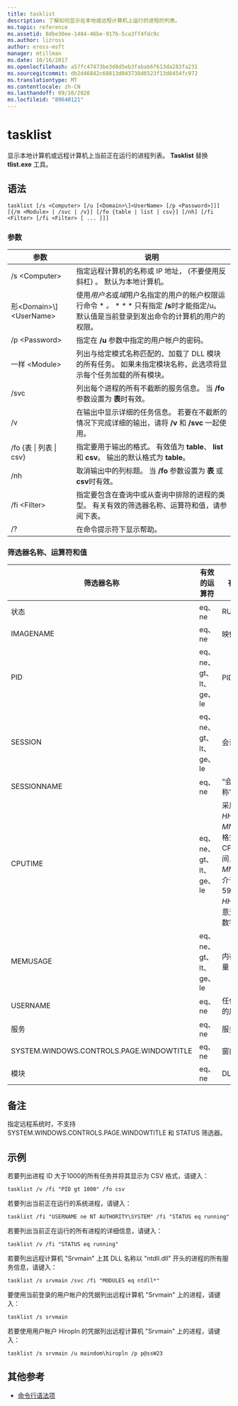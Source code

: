 ```yaml
---
title: tasklist
description: 了解如何显示在本地或远程计算机上运行的进程的列表。
ms.topic: reference
ms.assetid: 8dbe30ee-1484-46be-917b-5ca3ff4fdc9c
ms.author: lizross
author: eross-msft
manager: mtillman
ms.date: 10/16/2017
ms.openlocfilehash: a57fc47473be3d8d5eb3fabab6f613da283fa231
ms.sourcegitcommit: db2d46842c68813d043738d6523f13d8454fc972
ms.translationtype: MT
ms.contentlocale: zh-CN
ms.lasthandoff: 09/10/2020
ms.locfileid: "89640121"
---
```

# <a name="tasklist"></a>tasklist

显示本地计算机或远程计算机上当前正在运行的进程列表。 **Tasklist** 替换 **tlist.exe** 工具。



## <a name="syntax"></a>语法

```
tasklist [/s <Computer> [/u [<Domain>\]<UserName> [/p <Password>]]] [{/m <Module> | /svc | /v}] [/fo {table | list | csv}] [/nh] [/fi <Filter> [/fi <Filter> [ ... ]]]
```

### <a name="parameters"></a>参数

|          参数           |                                                                                                                                            说明                                                                                                                                             |
|------------------------------|----------------------------------------------------------------------------------------------------------------------------------------------------------------------------------------------------------------------------------------------------------------------------------------------------|
|        /s \<Computer>        |                                                                                         指定远程计算机的名称或 IP 地址， (不要使用反斜杠) 。 默认为本地计算机。                                                                                         |
| 形\<Domain>\\\]\<UserName> | 使用*用户名*或*域*用户名指定的用户的帐户权限运行命令 \* <em>。 \* \*</em> \* 只有指定 **/s**时才能指定/u。 默认值是当前登录到发出命令的计算机的用户的权限。 |
|        /p \<Password>        |                                                                                                       指定在 **/u** 参数中指定的用户帐户的密码。                                                                                                        |
|         一样 \<Module>         |                                                               列出与给定模式名称匹配的、加载了 DLL 模块的所有任务。 如果未指定模块名称，此选项将显示每个任务加载的所有模块。                                                                |
|             /svc             |                                                                                    列出每个进程的所有不截断的服务信息。 当 **/fo** 参数设置为 **表**时有效。                                                                                    |
|              /v              |                                                                                 在输出中显示详细的任务信息。 若要在不截断的情况下完成详细的输出，请将 **/v** 和 **/svc** 一起使用。                                                                                 |
|  /fo {表 \| 列表 \| csv}  |                                                                             指定要用于输出的格式。 有效值为 **table**、 **list**和 **csv**。 输出的默认格式为 **table**。                                                                             |
|             /nh              |                                                                                             取消输出中的列标题。 当 **/fo** 参数设置为 **表** 或 **csv**时有效。                                                                                              |
|        /fi \<Filter>         |                                                                          指定要包含在查询中或从查询中排除的进程的类型。 有关有效的筛选器名称、运算符和值，请参阅下表。                                                                          |
|              /?              |                                                                                                                                在命令提示符下显示帮助。                                                                                                                                |

### <a name="filter-names-operators-and-values"></a>筛选器名称、运算符和值

| 筛选器名称 |    有效的运算符     |                                                                 有效值                                                                 |
|-------------|------------------------|----------------------------------------------------------------------------------------------------------------------------------------------|
|   状态    |         eq、ne         |                                                                   RUNNING                                                                    |
|  IMAGENAME  |         eq、ne         |                                                                  映像名称                                                                  |
|     PID     | eq、ne、gt、lt、ge、le |                                                                  PID 值                                                                   |
|   SESSION   | eq、ne、gt、lt、ge、le |                                                                会话号                                                                |
| SESSIONNAME |         eq、ne         |                                                                 “会话名称”                                                                 |
|   CPUTIME   | eq、ne、gt、lt、ge、le | 采用 <em>HH</em>**：**<em>MM</em>**：**<em>SS</em>格式的 CPU 时间，其中 *MM* 和 *SS* 介于0到59之间， *HH* 是任意无符号数字 |
|  MEMUSAGE   | eq、ne、gt、lt、ge、le |                                                              内存使用量（KB）                                                              |
|  USERNAME   |         eq、ne         |                                                             任何有效的用户名                                                              |
|  服务   |         eq、ne         |                                                                 服务名称                                                                 |
| SYSTEM.WINDOWS.CONTROLS.PAGE.WINDOWTITLE |         eq、ne         |                                                                 窗口标题                                                                 |
|   模块   |         eq、ne         |                                                                   DLL 名称                                                                   |

## <a name="remarks"></a>备注

指定远程系统时，不支持 SYSTEM.WINDOWS.CONTROLS.PAGE.WINDOWTITLE 和 STATUS 筛选器。

## <a name="examples"></a><a name="BKMK_examples"></a>示例

若要列出进程 ID 大于1000的所有任务并将其显示为 CSV 格式，请键入：
```
tasklist /v /fi "PID gt 1000" /fo csv
```
若要列出当前正在运行的系统进程，请键入：
```
tasklist /fi "USERNAME ne NT AUTHORITY\SYSTEM" /fi "STATUS eq running"
```
若要列出当前正在运行的所有进程的详细信息，请键入：
```
tasklist /v /fi "STATUS eq running"
```
若要列出远程计算机 "Srvmain" 上其 DLL 名称以 "ntdll.dll" 开头的进程的所有服务信息，请键入：
```
tasklist /s srvmain /svc /fi "MODULES eq ntdll*"
```
要使用当前登录的用户帐户的凭据列出远程计算机 "Srvmain" 上的进程，请键入：
```
tasklist /s srvmain
```
若要使用用户帐户 Hiropln 的凭据列出远程计算机 "Srvmain" 上的进程，请键入：
```
tasklist /s srvmain /u maindom\hiropln /p p@ssW23
```

## <a name="additional-references"></a>其他参考

- [命令行语法项](command-line-syntax-key.md)